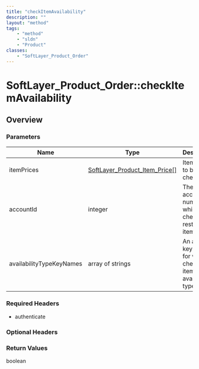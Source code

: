 ```yaml
---
title: "checkItemAvailability"
description: ""
layout: "method"
tags:
    - "method"
    - "sldn"
    - "Product"
classes:
    - "SoftLayer_Product_Order"
---
```

# SoftLayer_Product_Order::checkItemAvailability
## Overview 


### Parameters 
|Name | Type | Description |
| --- | --- | --- |
|itemPrices| <a href='/reference/datatypes/SoftLayer_Product_Item_Price'>SoftLayer_Product_Item_Price[] </a>| Item prices to be checked.|
|accountId| integer| The account number for which to check for a restricted item price.|
|availabilityTypeKeyNames| array of strings| An array of keynames for which to check for item availability types.|


### Required Headers
* authenticate

### Optional Headers

### Return Values
boolean
